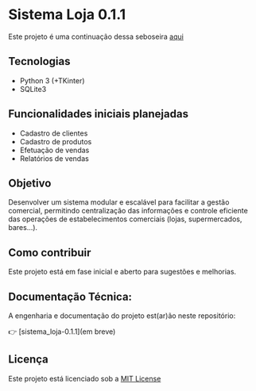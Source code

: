 # Sistema Loja 0.1.1

Este projeto é uma continuação dessa seboseira [aqui](https://github.com/ivano-lab/sistema_loja)

## Tecnologias

- Python 3 (+TKinter)
- SQLite3

## Funcionalidades iniciais planejadas

- Cadastro de clientes
- Cadastro de produtos
- Efetuação de vendas
- Relatórios de vendas 
  
## Objetivo

Desenvolver um sistema modular e escalável para facilitar a gestão comercial, permitindo centralização das informações e controle eficiente das operações de estabelecimentos comerciais (lojas, supermercados, bares...).

## Como contribuir

Este projeto está em fase inicial e aberto para sugestões e melhorias.

## Documentação Técnica:

A engenharia e documentação do projeto est(ar)ão neste repositório:

👉 [sistema_loja-0.1.1](em breve)

## Licença

Este projeto está licenciado sob a [MIT License](https://github.com/ivano-lab/erp-agro/LICENSE)


